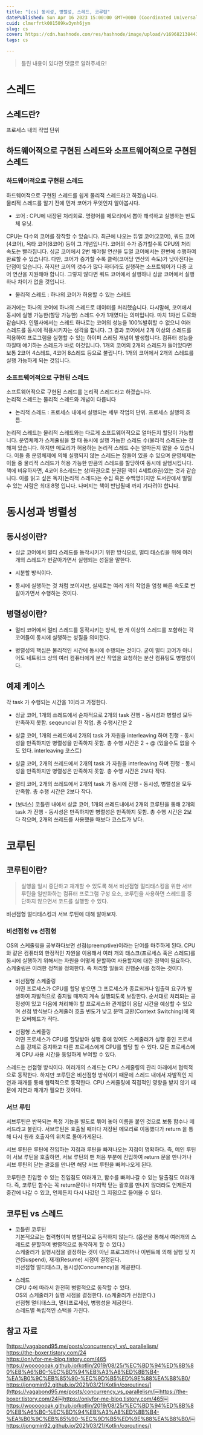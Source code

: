 ```yaml
---
title: "[cs] 동시성, 병렬성, 스레드, 코루틴"
datePublished: Sun Apr 16 2023 15:00:00 GMT+0000 (Coordinated Universal Time)
cuid: clmerfrtk001509kw3ynh6jym
slug: cs
cover: https://cdn.hashnode.com/res/hashnode/image/upload/v1696821384439/b203bc93-2f71-4af3-ae8b-701e2120b2ec.png
tags: cs

---
```


> 틀린 내용이 있다면 댓글로 알려주세요!

# 스레드

## 스레드란?

프로세스 내의 작업 단위

## 하드웨어적으로 구현된 스레드와 소프트웨어적으로 구현된 스레드

### 하드웨어적으로 구현된 스레드

하드웨어적으로 구현된 스레드를 쉽게 물리적 스레드라고 하겠습니다.  
물리적 스레드를 알기 전에 먼저 코어가 무엇인지 알아봅시다.

* 코어 : CPU에 내장된 처리회로. 명령어를 메모리에서 뽑아 해석하고 실행하는 반도체 유닛.
    

CPU는 다수의 코어를 장착할 수 있습니다. 최근에 나오는 듀얼 코어(2코어), 쿼드 코어(4코어), 옥타 코어(8코어) 등이 그 개념입니다. 코어의 수가 증가할수록 CPU의 처리 속도는 빨라집니다. 싱글 코어에서 2번 해야될 연산을 듀얼 코어에서는 한번에 수행하여 완료할 수 있습니다. 다만, 코어가 증가할 수록 클럭(코어당 연산의 속도)가 낮아진다는 단점이 있습니다. 하지만 코어의 갯수가 많다 하더라도 실행하는 소프트웨어가 다중 코어 연산을 지원해야 합니다. 그렇지 않다면 쿼드 코어에서 실행하나 싱글 코어에서 실행하나 차이가 없을 것입니다.

* 물리적 스레드 : 하나의 코어가 허용할 수 있는 스레드
    

과거에는 하나의 코어에 하나의 스레드로 데이터를 처리했습니다. 다시말해, 코어에서 동시에 실행 가능한(할당 가능한) 스레드 수가 1개였다는 의미입니다. 마치 1차선 도로와 같습니다. 인텔사에서는 스레드 하나로는 코어의 성능을 100%발휘할 수 없으니 여러 스레드를 동시에 적용시키자는 생각을 합니다. 그 결과 코어에서 2개 이상의 스레드를 적용하여 프로그램을 실행할 수 있는 하이퍼 스레딩 개념이 발생합니다. 컴퓨터 성능을 따질때 얘기하는 스레드가 바로 이것입니다. 1개의 코어의 2개의 스레드가 들어있다면 보통 2코어 4스레드, 4코어 8스레드 등으로 불립니다. 1개의 코어에서 2개의 스레드를 실행 가능하게 되는 것입니다.

### 소프트웨어적으로 구현된 스레드

소프트웨어적으로 구현된 스레드를 논리적 스레드라고 하겠습니다.  
논리적 스레드는 물리적 스레드와 개념이 다릅니다

* 논리적 스레드 : 프로세스 내에서 실행되는 세부 작업의 단위. 프로세스 실행의 흐름.
    

논리적 스레드는 물리적 스레드와는 다르게 소프트웨어적으로 얼마든지 할당이 가능합니다. 운영체제가 스케쥴링을 할 때 동시에 실행 가능한 스레드 수(물리적 스레드)는 정해져 있습니다. 하지만 메모리가 허용하는 논리적 스레드 수는 얼마든지 많을 수 있습니다. 이들 중 운영체제에 의해 실행되지 않는 스레드는 잠들어 있을 수 있으며 운영체제는 이들 중 물리적 스레드가 허용 가능한 만큼의 스레드를 할당하여 동시에 실행시킵니다. 책에 비유하자면, 4코어 8스레드는 상/하권으로 분권된 책이 4세트(8권)있는 것과 같습니다. 이를 읽고 싶은 독자(논리적 스레드)는 수십 혹은 수백명이지만 도서관에서 빌릴 수 있는 사람은 최대 8명 입니다. 나머지는 책이 반납될때 까지 기다려야 합니다.

# 동시성과 병렬성

## 동시성이란?

* 싱글 코어에서 멀티 스레드를 동작시키기 위한 방식으로, 멀티 태스킹을 위해 여러 개의 스레드가 번갈아가면서 실행되는 성질을 말한다.
    
* 시분할 방식이다.
    
* 동시에 실행하는 것 처럼 보이지만, 실제로는 여러 개의 작업을 엄청 빠른 속도로 번갈아가면서 수행하는 것이다.
    

## 병렬성이란?

* 멀티 코어에서 멀티 스레드를 동작시키는 방식, 한 개 이상의 스레드를 포함하는 각 코어들이 동시에 실행하는 성질을 의미한다.
    
* 병렬성의 핵심은 물리적인 시간에 동시에 수행되는 것이다. 굳이 멀티 코어가 아니어도 네트워크 상의 여러 컴퓨터에게 분산 작업을 요청하는 분산 컴퓨팅도 병렬성이다.
    

## 예제 케이스

각 task 가 수행되는 시간을 1이라고 가정한다.

* 싱글 코어, 1개의 쓰레드에서 순차적으로 2개의 task 진행 - 동시성과 병렬성 모두 만족하지 못함. seqeuncial 한 작업. 총 수행시간은 2
    
* 싱글 코어, 1개의 쓰레드에서 2개의 task 가 자원을 interleaving 하며 진행 - 동시성을 만족하지만 병렬성을 만족하지 못함. 총 수행 시간은 2 + @ (있을수도 없을 수도 있다. interleaving 코스트)
    
* 싱글 코어, 2개의 쓰레드에서 2개의 task 가 자원을 interleaving 하며 진행 - 동시성을 만족하지만 병렬성은 만족하지 못함. 총 수행 시간은 2보다 작다.
    
* 멀티 코어, 2개의 쓰레드에서 2개의 task 가 동시에 진행 - 동시성, 병렬성을 모두 만족함. 총 수행 시간은 2보다 작다.
    
* (보너스) 코틀린 내에서 싱글 코어, 1개의 쓰레드내에서 2개의 코루틴을 통해 2개의 task 가 진행 - 동시성은 만족하지만 병렬성은 만족하지 못함. 총 수행 시간은 2보다 작으며, 2개의 쓰레드를 사용했을 때보다 코스트가 낮다.
    

  

# 코루틴

## 코루틴이란?

> 실행을 일시 중단하고 재개할 수 있도록 해서 비선점형 멀티태스킹을 위한 서브 루틴을 일반화하는 컴퓨터 프로그램 구성 요소, 코루틴을 사용하면 스레드를 중단하지 않으면서 코드를 실행할 수 있다.

비선점형 멀티태스킹과 서브 루틴에 대해 알아보자.

### 비선점형 vs 선점형

OS의 스케줄링을 공부하다보면 선점(preemptive)이라는 단어를 마주하게 된다. CPU와 같은 컴퓨터의 한정적인 자원을 이용해서 여러 개의 태스크(프로세스 혹은 스레드)를 동시에 실행하기 위해서는 자원을 어떻게 분할하여 사용할지에 대한 정책이 필요하다. 스케줄링은 이러한 정책을 정의한다. 즉 처리할 일들의 진행순서를 정하는 것이다.

* 비선점형 스케줄링  
    어떤 프로세스가 CPU를 할당 받으면 그 프로세스가 종료되거나 입출력 요구가 발생하여 자발적으로 중지될 때까지 계속 실행되도록 보장한다. 순서대로 처리되는 공정성이 있고 다음에 처리해야 할 프로세스와 관계없이 응답 시간을 예상할 수 있으며 선점 방식보다 스케줄러 호출 빈도가 낮고 문맥 교환(Context Switching)에 의한 오버헤드가 적다.
    
* 선점형 스케줄링  
    어떤 프로세스가 CPU를 할당받아 실행 중에 있어도 스케줄러가 실행 중인 프로세스를 강제로 중지하고 다른 프로세스에게 CPU를 할당 할 수 있다. 모든 프로세스에게 CPU 사용 시간을 동일하게 부여할 수 있다.
    

스레드는 선점형 방식이다. 여러개의 스레드는 CPU 스케줄링의 관리 아래에서 협력적으로 동작한다. 하지만 코루틴은 비선점형 방식이기 때문에 스레드 내에서 자발적인 지연과 재개를 통해 협력적으로 동작한다. CPU 스케줄링에 직접적인 영향을 받지 않기 때문에 지연과 재개가 필요한 것이다.

### 서브 루틴

서브루틴은 반복되는 특정 기능을 별도로 묶어 놓아 이름을 붙인 것으로 보통 함수나 메서드라고 불린다. 서브루틴은 호출될 때마다 저장된 메모리로 이동했다가 return 을 통해 다시 원래 호출자의 위치로 돌아가게된다.

서브 루틴은 루틴에 진입하는 지점과 루틴을 빠져나오는 지점이 명확하다. 즉, 메인 루틴이 서브 루틴을 호출하면, 서브 루틴의 맨 처음 부분에 진입하여 return 문을 만나거나 서브 루틴의 닫는 괄호를 만나면 해당 서브 루틴을 빠져나오게 된다.

코루틴은 진입할 수 있는 진입점도 여러개고, 함수를 빠져나갈 수 있는 탈출점도 여러개다. 즉, 코루틴 함수는 꼭 return문이나 마지막 닫는 괄호를 만나지 않더라도 언제든지 중간에 나갈 수 있고, 언제든지 다시 나갔던 그 지점으로 들어올 수 있다.

## 코루틴 vs 스레드

* 코틀린 코루틴  
    기본적으로는 협력형이며 병렬적으로 동작하지 않는다. (옵션을 통해서 여러개의 스레드로 분할하여 병렬적으로 동작하게 할 수 있다.)  
    스케줄러가 실행시점을 결정하는 것이 아닌 프로그래머나 이벤트에 의해 실행 및 지연(Suspend), 재개(Resume) 시점이 결정된다.  
    비선점형 멀티태스크, 동시성(Concurrency)을 제공한다.
    
* 스레드  
    CPU 수에 따라서 완전히 병렬적으로 동작할 수 있다.  
    OS의 스케줄러가 실행 시점을 결정한다. (스케줄러가 선점한다.)  
    선점형 멀티태스크, 멀티프로세싱, 병행성을 제공한다.  
    스레드별 독립적인 스택을 가진다.
    

## 참고 자료

[https://vagabond95.me/posts/concurrency\_vs\_parallelism/  
https://the-boxer.tistory.com/24  
https://onlyfor-me-blog.tistory.com/465  
https://wooooooak.github.io/kotlin/2019/08/25/%EC%BD%94%ED%8B%80%EB%A6%B0-%EC%BD%94%EB%A3%A8%ED%8B%B4-%EA%B0%9C%EB%85%90-%EC%9D%B5%ED%9E%88%EA%B8%B0/  
https://jongmin92.github.io/2021/03/21/Kotlin/coroutines/](https://vagabond95.me/posts/concurrency_vs_parallelism/￼https://the-boxer.tistory.com/24￼https://onlyfor-me-blog.tistory.com/465￼https://wooooooak.github.io/kotlin/2019/08/25/%EC%BD%94%ED%8B%80%EB%A6%B0-%EC%BD%94%EB%A3%A8%ED%8B%B4-%EA%B0%9C%EB%85%90-%EC%9D%B5%ED%9E%88%EA%B8%B0/￼https://jongmin92.github.io/2021/03/21/Kotlin/coroutines/)